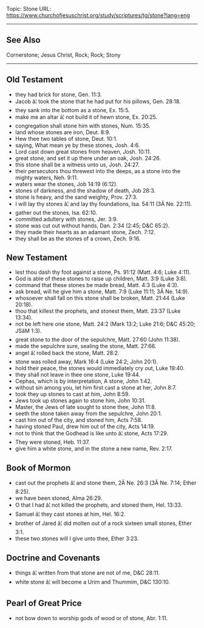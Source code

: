 Topic: Stone
URL: https://www.churchofjesuschrist.org/study/scriptures/tg/stone?lang=eng

---

## See Also

Cornerstone; Jesus Christ, Rock; Rock; Stony

---

## Old Testament

- they had brick for stone, Gen. 11:3.
- Jacob â¦ took the stone that he had put for his pillows, Gen. 28:18.
- they sank into the bottom as a stone, Ex. 15:5.
- make me an altar â¦ not build it of hewn stone, Ex. 20:25.
- congregation shall stone him with stones, Num. 15:35.
- land whose stones are iron, Deut. 8:9.
- Hew thee two tables of stone, Deut. 10:1.
- saying, What mean ye by these stones, Josh. 4:6.
- Lord cast down great stones from heaven, Josh. 10:11.
- great stone, and set it up there under an oak, Josh. 24:26.
- this stone shall be a witness unto us, Josh. 24:27.
- their persecutors thou threwest into the deeps, as a stone into the mighty waters, Neh. 9:11.
- waters wear the stones, Job 14:19 (6:12).
- stones of darkness, and the shadow of death, Job 28:3.
- stone is heavy, and the sand weighty, Prov. 27:3.
- I will lay thy stones â¦ and lay thy foundations, Isa. 54:11 (3Â Ne. 22:11).
- gather out the stones, Isa. 62:10.
- committed adultery with stones, Jer. 3:9.
- stone was cut out without hands, Dan. 2:34 (2:45; D&C 65:2).
- they made their hearts as an adamant stone, Zech. 7:12.
- they shall be as the stones of a crown, Zech. 9:16.

## New Testament

- lest thou dash thy foot against a stone, Ps. 91:12 (Matt. 4:6; Luke 4:11).
- God is able of these stones to raise up children, Matt. 3:9 (Luke 3:8).
- command that these stones be made bread, Matt. 4:3 (Luke 4:3).
- ask bread, will he give him a stone, Matt. 7:9 (Luke 11:11; 3Â Ne. 14:9).
- whosoever shall fall on this stone shall be broken, Matt. 21:44 (Luke 20:18).
- thou that killest the prophets, and stonest them, Matt. 23:37 (Luke 13:34).
- not be left here one stone, Matt. 24:2 (Mark 13:2; Luke 21:6; D&C 45:20; JSâM 1:3).
- great stone to the door of the sepulchre, Matt. 27:60 (John 11:38).
- made the sepulchre sure, sealing the stone, Matt. 27:66.
- angel â¦ rolled back the stone, Matt. 28:2.
- stone was rolled away, Mark 16:4 (Luke 24:2; John 20:1).
- hold their peace, the stones would immediately cry out, Luke 19:40.
- they shall not leave in thee one stone, Luke 19:44.
- Cephas, which is by interpretation, A stone, John 1:42.
- without sin among you, let him first cast a stone at her, John 8:7.
- took they up stones to cast at him, John 8:59.
- Jews took up stones again to stone him, John 10:31.
- Master, the Jews of late sought to stone thee, John 11:8.
- seeth the stone taken away from the sepulchre, John 20:1.
- cast him out of the city, and stoned him, Acts 7:58.
- having stoned Paul, drew him out of the city, Acts 14:19.
- not to think that the Godhead is like unto â¦ stone, Acts 17:29.
- They were stoned, Heb. 11:37.
- give him a white stone, and in the stone a new name, Rev. 2:17.

## Book of Mormon

- cast out the prophets â¦ and stone them, 2Â Ne. 26:3 (3Â Ne. 7:14; Ether 8:25).
- we have been stoned, Alma 26:29.
- O that I had â¦ not killed the prophets, and stoned them, Hel. 13:33.
- Samuel â¦ they cast stones at him, Hel. 16:2.
- brother of Jared â¦ did molten out of a rock sixteen small stones, Ether 3:1.
- these two stones will I give unto thee, Ether 3:23.

## Doctrine and Covenants

- things â¦ written from that stone are not of me, D&C 28:11.
- white stone â¦ will become a Urim and Thummim, D&C 130:10.

## Pearl of Great Price

- not bow down to worship gods of wood or of stone, Abr. 1:11.

